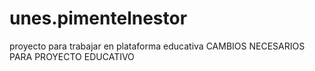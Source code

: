 # unes.pimentelnestor
proyecto para trabajar en plataforma educativa
CAMBIOS NECESARIOS PARA PROYECTO EDUCATIVO
